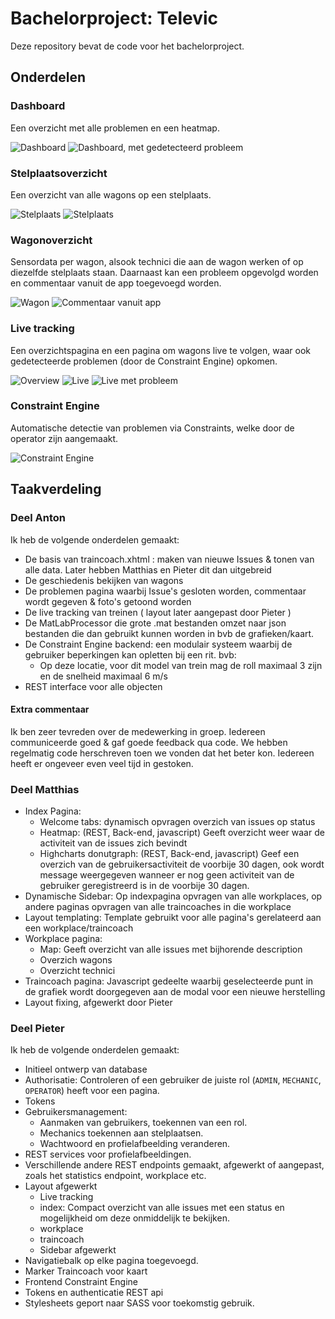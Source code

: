 # Bachelorproject: Televic
Deze repository bevat de code voor het bachelorproject.

## Onderdelen

### Dashboard
Een overzicht met alle problemen en een heatmap.

![Dashboard](img/index_1.png)
![Dashboard, met gedetecteerd probleem](img/index_2.png)

### Stelplaatsoverzicht
Een overzicht van alle wagons op een stelplaats.

![Stelplaats](img/workplace.png)
![Stelplaats](img/workplace_2.png)

### Wagonoverzicht
Sensordata per wagon, alsook technici die aan de wagon werken of op diezelfde stelplaats staan. Daarnaast kan een probleem opgevolgd worden en commentaar vanuit de app toegevoegd worden.

![Wagon](img/traincoach.png)
![Commentaar vanuit app](img/comment.png)

### Live tracking
Een overzichtspagina en een pagina om wagons live te volgen, waar ook gedetecteerde problemen (door de Constraint Engine) opkomen.

![Overview](img/live_overview.png)
![Live](img/live_1.png)
![Live met probleem](img/live_2.png)

### Constraint Engine 
Automatische detectie van problemen via Constraints, welke door de operator zijn aangemaakt.

![Constraint Engine](img/constraint_engine.png)


## Taakverdeling

### Deel Anton
Ik heb de volgende onderdelen gemaakt:
  - De basis van traincoach.xhtml : maken van nieuwe Issues & tonen van alle data. Later hebben Matthias en Pieter dit dan uitgebreid
  - De geschiedenis bekijken van wagons
  - De problemen pagina waarbij Issue's gesloten worden, commentaar wordt gegeven & foto's getoond worden
  - De live tracking van treinen ( layout later aangepast door Pieter )
  - De MatLabProcessor die grote .mat bestanden omzet naar json bestanden die dan gebruikt kunnen worden in bvb de grafieken/kaart.
  - De Constraint Engine backend: een modulair systeem waarbij de gebruiker beperkingen kan opletten bij een rit. bvb:
    - Op deze locatie, voor dit model van trein mag de roll maximaal 3 zijn en de snelheid maximaal 6 m/s
  - REST interface voor alle objecten


#### Extra commentaar
Ik ben zeer tevreden over de medewerking in groep. Iedereen communiceerde goed & gaf goede feedback qua code. We hebben regelmatig code herschreven toen we vonden dat het beter kon. Iedereen heeft er ongeveer even veel tijd in gestoken.
    
### Deel Matthias
  - Index Pagina:
    - Welcome tabs: dynamisch opvragen overzich van issues op status
    - Heatmap: (REST, Back-end, javascript) Geeft overzicht weer waar de activiteit van de issues zich bevindt
    - Highcharts donutgraph: (REST, Back-end, javascript) Geef een overzich van de gebruikersactiviteit de voorbije 30 dagen, ook wordt message weergegeven wanneer er nog geen activiteit van de gebruiker geregistreerd is in de voorbije 30 dagen.
  - Dynamische Sidebar: Op indexpagina opvragen van alle workplaces, op andere paginas opvragen van alle traincoaches in die workplace
  - Layout templating: Template gebruikt voor alle pagina's gerelateerd aan een workplace/traincoach
 - Workplace pagina: 
   - Map: Geeft overzicht van alle issues met bijhorende description
   - Overzich wagons
   - Overzicht technici
 - Traincoach pagina: Javascript gedeelte waarbij geselecteerde punt in de grafiek wordt doorgegeven aan de modal voor een nieuwe herstelling
 - Layout fixing, afgewerkt door Pieter
  
### Deel Pieter
Ik heb de volgende onderdelen gemaakt:
  - Initieel ontwerp van database
  - Authorisatie: Controleren of een gebruiker de juiste rol (```ADMIN```, ```MECHANIC```, ```OPERATOR```) heeft voor een pagina.
  - Tokens
  - Gebruikersmanagement: 
    - Aanmaken van gebruikers, toekennen van een rol. 
    - Mechanics toekennen aan stelplaatsen.
    - Wachtwoord en profielafbeelding veranderen.
  - REST services voor profielafbeeldingen.
  - Verschillende andere REST endpoints gemaakt, afgewerkt of aangepast, zoals het statistics endpoint, workplace etc.
  - Layout afgewerkt
    - Live tracking
    - index: Compact overzicht van alle issues met een status en mogelijkheid om deze onmiddelijk te bekijken. 
    - workplace
    - traincoach
    - Sidebar afgewerkt
  - Navigatiebalk op elke pagina toegevoegd.
  - Marker Traincoach voor kaart
  - Frontend Constraint Engine
  - Tokens en authenticatie REST api
  - Stylesheets geport naar SASS voor toekomstig gebruik.
